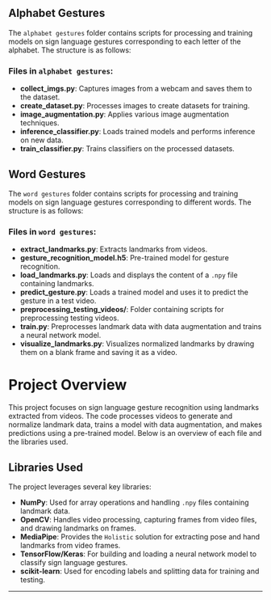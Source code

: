 ## Alphabet Gestures

The `alphabet gestures` folder contains scripts for processing and training models on sign language gestures corresponding to each letter of the alphabet. The structure is as follows:

### Files in `alphabet gestures`:

- **collect_imgs.py**: Captures images from a webcam and saves them to the dataset.
- **create_dataset.py**: Processes images to create datasets for training.
- **image_augmentation.py**: Applies various image augmentation techniques.
- **inference_classifier.py**: Loads trained models and performs inference on new data.
- **train_classifier.py**: Trains classifiers on the processed datasets.

## Word Gestures

The `word gestures` folder contains scripts for processing and training models on sign language gestures corresponding to different words. The structure is as follows:

### Files in `word gestures`:

- **extract_landmarks.py**: Extracts landmarks from videos.
- **gesture_recognition_model.h5**: Pre-trained model for gesture recognition.
- **load_landmarks.py**: Loads and displays the content of a `.npy` file containing landmarks.
- **predict_gesture.py**: Loads a trained model and uses it to predict the gesture in a test video.
- **preprocessing_testing_videos/**: Folder containing scripts for preprocessing testing videos.
- **train.py**: Preprocesses landmark data with data augmentation and trains a neural network model.
- **visualize_landmarks.py**: Visualizes normalized landmarks by drawing them on a blank frame and saving it as a video.

# Project Overview

This project focuses on sign language gesture recognition using landmarks extracted from videos. The code processes videos to generate and normalize landmark data, trains a model with data augmentation, and makes predictions using a pre-trained model. Below is an overview of each file and the libraries used.

## Libraries Used

The project leverages several key libraries:

- **NumPy**: Used for array operations and handling `.npy` files containing landmark data.
- **OpenCV**: Handles video processing, capturing frames from video files, and drawing landmarks on frames.
- **MediaPipe**: Provides the `Holistic` solution for extracting pose and hand landmarks from video frames.
- **TensorFlow/Keras**: For building and loading a neural network model to classify sign language gestures.
- **scikit-learn**: Used for encoding labels and splitting data for training and testing.

---
